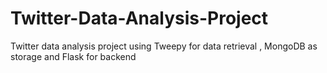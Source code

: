 # Twitter-Data-Analysis-Project
Twitter data analysis project using Tweepy for data retrieval , MongoDB as storage and Flask for backend
